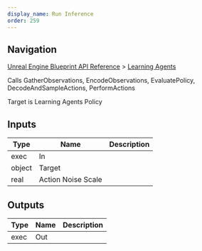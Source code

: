 ```yaml
---
display_name: Run Inference
order: 259
---
```

## Navigation

[Unreal Engine Blueprint API Reference](https://dev.epicgames.com/documentation/en-us/unreal-engine/BlueprintAPI) > [Learning Agents](https://dev.epicgames.com/documentation/en-us/unreal-engine/BlueprintAPI/LearningAgents)

Calls GatherObservations, EncodeObservations, EvaluatePolicy, DecodeAndSampleActions, PerformActions

Target is Learning Agents Policy

## Inputs

| Type | Name | Description |
| --- | --- | --- |
| exec | In |  |
| object | Target |  |
| real | Action Noise Scale |  |

## Outputs

| Type | Name | Description |
| --- | --- | --- |
| exec | Out |  |
